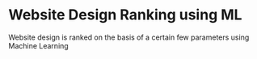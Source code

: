 # Website Design Ranking using ML

Website design is ranked on the basis of a certain few parameters using Machine Learning
